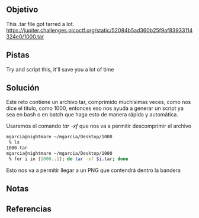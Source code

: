## Objetivo
This .tar file got tarred a lot.
https://jupiter.challenges.picoctf.org/static/52084b5ad360b25f9af83933114324e0/1000.tar

## Pistas
Try and script this, it'll save you a lot of time

## Solución
Este reto contiene un archivo tar, comprimido muchísimas veces, como nos dice el título, como 1000, entonces eso nos ayuda a generar un script ya sea en bash o en batch que haga esto de manera rápida y automática.

Usaremos el comando _tar -xf_ que nos va a permitir descomprimir el archivo

```bash
mgarcia@nightmare ~/mgarcia/Desktop/1000
 % ls
1000.tar
mgarcia@nightmare ~/mgarcia/Desktop/1000
 % for i in {1000..1}; do tar -xf $i.tar; done

```
Esto nos va a permitir llegar a un PNG que contendrá dentro la bandera

## Notas

## Referencias